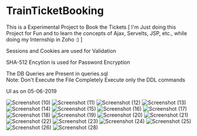 # TrainTicketBooking

This is a Experimental Project to Book the Tickets
[ I'm Just doing this Project for Fun and to learn the concepts of Ajax, Servelts, JSP, etc., while doing my Internship in Zoho :) ]

Sessions and Cookies are used for Validation

SHA-512 Encytion is used for Password Encryption

The DB Queries are Present in queries.sql
</br>
Note: Don't Execute the File Completely Execute only the DDL commands

UI as on 05-06-2019

![Screenshot (10)](https://user-images.githubusercontent.com/24733451/58946730-2b28ef00-87a4-11e9-9876-3ebb1fd3096e.png)
![Screenshot (11)](https://user-images.githubusercontent.com/24733451/58946731-2b28ef00-87a4-11e9-9000-e72bdb9f5f72.png)
![Screenshot (12)](https://user-images.githubusercontent.com/24733451/58946732-2b28ef00-87a4-11e9-80d7-1e59cb2946b1.png)
![Screenshot (13)](https://user-images.githubusercontent.com/24733451/58946736-2bc18580-87a4-11e9-9b19-89aa14f5d7ac.png)
![Screenshot (14)](https://user-images.githubusercontent.com/24733451/58946737-2c5a1c00-87a4-11e9-8090-5dd4356054f3.png)
![Screenshot (15)](https://user-images.githubusercontent.com/24733451/58946738-2c5a1c00-87a4-11e9-9467-98e499c7da6b.png)
![Screenshot (16)](https://user-images.githubusercontent.com/24733451/58946739-2cf2b280-87a4-11e9-9bbe-d55202989553.png)
![Screenshot (17)](https://user-images.githubusercontent.com/24733451/58946717-28c69500-87a4-11e9-89f3-4cd0674f157f.png)
![Screenshot (18)](https://user-images.githubusercontent.com/24733451/58946718-28c69500-87a4-11e9-9224-a705feee8a24.png)
![Screenshot (19)](https://user-images.githubusercontent.com/24733451/58946719-28c69500-87a4-11e9-8a61-4913984c966f.png)
![Screenshot (20)](https://user-images.githubusercontent.com/24733451/58946720-295f2b80-87a4-11e9-863f-65aef7a3591e.png)
![Screenshot (21)](https://user-images.githubusercontent.com/24733451/58946721-295f2b80-87a4-11e9-986b-00cf5ed4568f.png)
![Screenshot (22)](https://user-images.githubusercontent.com/24733451/58946722-295f2b80-87a4-11e9-951c-36fcdf7054bb.png)
![Screenshot (23)](https://user-images.githubusercontent.com/24733451/58946723-29f7c200-87a4-11e9-9cde-666fb67e22fb.png)
![Screenshot (24)](https://user-images.githubusercontent.com/24733451/58946724-29f7c200-87a4-11e9-8537-16fa3c3e5091.png)
![Screenshot (25)](https://user-images.githubusercontent.com/24733451/58946726-2a905880-87a4-11e9-8867-fa26350f3071.png)
![Screenshot (26)](https://user-images.githubusercontent.com/24733451/58946727-2a905880-87a4-11e9-8161-bbbed6da9e1c.png)
![Screenshot (28)](https://user-images.githubusercontent.com/24733451/58946729-2a905880-87a4-11e9-94cd-c1d1bbef5345.png)

